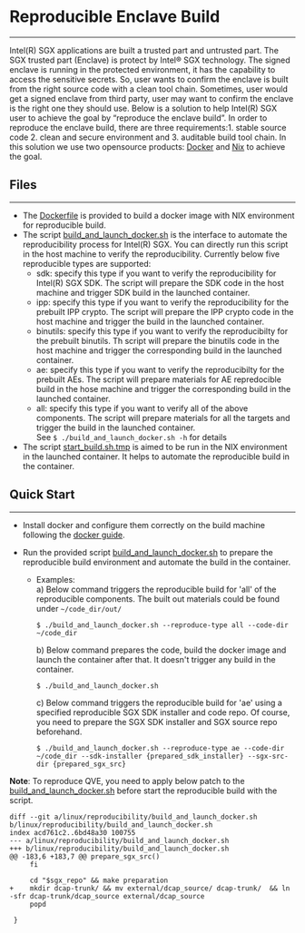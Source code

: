 # Reproducible Enclave Build
--------------------------------
Intel(R) SGX applications are built a trusted part and untrusted part. The SGX trusted part (Enclave) is protect by Intel® SGX technology. The signed enclave is running in the protected environment, it has the capability to access the sensitive secrets. So, user wants to confirm the enclave is built from the right source code with a clean tool chain. Sometimes, user would get a signed enclave from third party, user may want to confirm the enclave is the right one they should use. Below is a solution to help Intel(R) SGX user to achieve the goal by “reproduce the enclave build”.
In order to reproduce the enclave build, there are three requirements:1. stable source code 2. clean and secure environment and 3. auditable build tool chain. In this solution we use two opensource products: [Docker](https://www.docker.com/) and [Nix](https://nixos.org/) to achieve the goal.


## Files
--------
 - The [Dockerfile](./Dockerfile) is provided to build a docker image with NIX environment for reproducible build.
 - The script [build_and_launch_docker.sh](./build_and_launch_docker.sh) is the interface to automate the reproducibility process for Intel(R) SGX. You can directly run this script in the host machine to verify the reproducibility. Currently below five reproducible types are supported:   
    * sdk: specify this type if you want to verify the reproducibility for Intel(R) SGX SDK. The script will prepare the SDK code in the host machine and trigger SDK build in the launched container.      
    * ipp: specify this type if you want to verify the reproducibility for the prebuilt IPP crypto. The script will prepare the IPP crypto code in the host machine and trigger the build in the launched container.    
    * binutils: specify this type if you want to verify the reproducibilty for the prebuilt binutils. Th script will prepare the binutils code in the host machine and trigger the corresponding build in the launched container.       
    * ae:  specify this type if you want to verify the reproducibilty for the prebuilt AEs. The script will prepare materials for AE repredocible build in the hose machine and trigger the corresponding build in the launched container.    
    * all: specify this type if you want to verify all of the above components. The script will prepare materials for all the targets and trigger  the build in the launched container.   
 See `$ ./build_and_launch_docker.sh -h` for details  
 - The script [start_build.sh.tmp](./start_build.sh.tmp) is aimed to be run in the NIX environment in the launched container. It helps to automate the reproducible build in the container.


## Quick Start
---------------
- Install docker and configure them correctly on the build machine following the [docker guide](https://docs.docker.com/install/).

- Run the provided script [build_and_launch_docker.sh](./build_and_launch_docker.sh) to prepare the reproducible build environment and automate the build in the container.    
  * Examples:    
    a) Below command triggers the reproducible build for 'all' of the reproducible components. The built out materials could be found under `~/code_dir/out/`
    ```
    $ ./build_and_launch_docker.sh --reproduce-type all --code-dir ~/code_dir
    ```
    b) Below command prepares the code, build the docker image and launch the container after that. It doesn't trigger any build in the container.
    ```
    $ ./build_and_launch_docker.sh
    ```
    c) Below command triggers the reproducible build for 'ae' using a specified reproducible SGX SDK installer and code repo. Of course, you need to prepare the SGX SDK installer and SGX source repo beforehand.
    ```
    $ ./build_and_launch_docker.sh --reproduce-type ae --code-dir ~/code_dir --sdk-installer {prepared_sdk_installer} --sgx-src-dir {prepared_sgx_src}
    ```


**Note**:
To reproduce QVE, you need to apply below patch to the [build_and_launch_docker.sh](./build_and_launch_docker.sh) before start the reproducible build with the script.
```
diff --git a/linux/reproducibility/build_and_launch_docker.sh b/linux/reproducibility/build_and_launch_docker.sh
index acd761c2..6bd48a30 100755
--- a/linux/reproducibility/build_and_launch_docker.sh
+++ b/linux/reproducibility/build_and_launch_docker.sh
@@ -183,6 +183,7 @@ prepare_sgx_src()
     fi

     cd "$sgx_repo" && make preparation
+    mkdir dcap-trunk/ && mv external/dcap_source/ dcap-trunk/  && ln -sfr dcap-trunk/dcap_source external/dcap_source
     popd

 }
```


